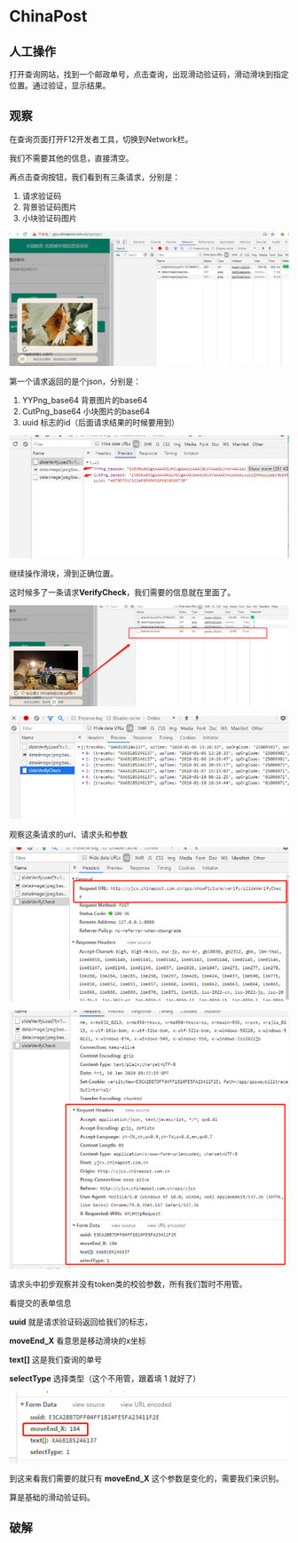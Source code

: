 # ChinaPost

## 人工操作

打开查询网站，找到一个邮政单号，点击查询，出现滑动验证码，滑动滑块到指定位置。通过验证，显示结果。

## 观察

在查询页面打开F12开发者工具，切换到Network栏。

我们不需要其他的信息，直接清空。

再点击查询按钮，我们看到有三条请求，分别是：

1. 请求验证码
2. 背景验证码图片
3. 小块验证码图片

![1](https://github.com/LuMitchell/crack_captcha/blob/master/chinapost/images/61826.png)


第一个请求返回的是个json，分别是：
1. YYPng_base64 背景图片的base64
2. CutPng_base64 小块图片的base64
3. uuid 标志的id（后面请求结果的时候要用到）

![2](https://github.com/LuMitchell/crack_captcha/blob/master/chinapost/images/62111.png)

继续操作滑块，滑到正确位置。

这时候多了一条请求**VerifyCheck**，我们需要的信息就在里面了。

![3](https://github.com/LuMitchell/crack_captcha/blob/master/chinapost/images/62317.png)

![4](https://github.com/LuMitchell/crack_captcha/blob/master/chinapost/images/62338.png)

观察这条请求的url、请求头和参数

![5](https://github.com/LuMitchell/crack_captcha/blob/master/chinapost/images/62401.png)

![6](https://github.com/LuMitchell/crack_captcha/blob/master/chinapost/images/62452.png)

请求头中初步观察并没有token类的校验参数，所有我们暂时不用管。

看提交的表单信息

**uuid** 就是请求验证码返回给我们的标志，

**moveEnd_X** 看意思是移动滑块的x坐标

**text[]** 这是我们查询的单号

**selectType** 选择类型（这个不用管，跟着填 1 就好了）

![7](https://github.com/LuMitchell/crack_captcha/blob/master/chinapost/images/62549.png)

到这来看我们需要的就只有 **moveEnd_X** 这个参数是变化的，需要我们来识别。

算是基础的滑动验证码。

## 破解




